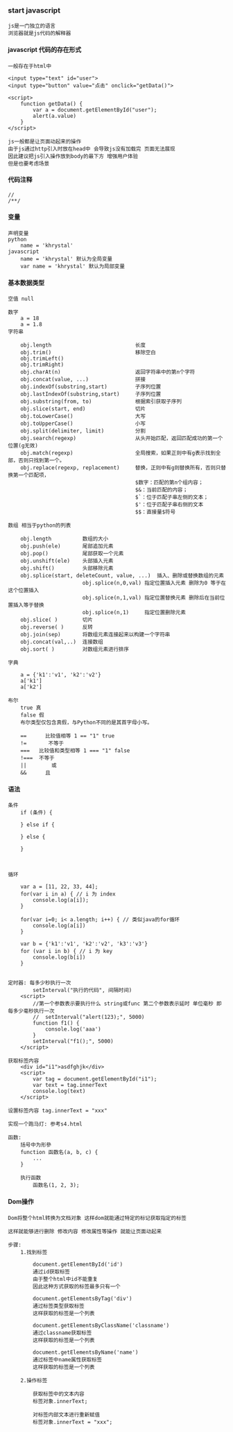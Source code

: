 ### start javascript

    js是一门独立的语言
    浏览器就是js代码的解释器


#### javascript 代码的存在形式

    一般存在于html中

    <input type="text" id="user">
    <input type="button" value="点击" onclick="getData()">

    <script>
        function getData() {
            var a = document.getElementById("user");
            alert(a.value)
        }
    </script>

    js一般都是让页面动起来的操作
    由于js通过http引入时放在head中 会导致js没有加载完 页面无法展现
    因此建议把js引入操作放到body的最下方 增强用户体验
    但是也要考虑场景

#### 代码注释

    //
    /**/
#### 变量

    声明变量
    python
        name = 'khrystal'
    javascript
        name = 'khrystal' 默认为全局变量
        var name = 'khrystal' 默认为局部变量
#### 基本数据类型

    空值 null

    数字
        a = 18
        a = 1.8
    字符串

        obj.length                           长度
        obj.trim()                           移除空白
        obj.trimLeft()
        obj.trimRight)
        obj.charAt(n)                        返回字符串中的第n个字符
        obj.concat(value, ...)               拼接
        obj.indexOf(substring,start)         子序列位置
        obj.lastIndexOf(substring,start)     子序列位置
        obj.substring(from, to)              根据索引获取子序列
        obj.slice(start, end)                切片
        obj.toLowerCase()                    大写
        obj.toUpperCase()                    小写
        obj.split(delimiter, limit)          分割
        obj.search(regexp)                   从头开始匹配，返回匹配成功的第一个位置(g无效)
        obj.match(regexp)                    全局搜索，如果正则中有g表示找到全部，否则只找到第一个。
        obj.replace(regexp, replacement)     替换，正则中有g则替换所有，否则只替换第一个匹配项，
                                             $数字：匹配的第n个组内容；
                                             $&：当前匹配的内容；
                                             $`：位于匹配子串左侧的文本；
                                             $'：位于匹配子串右侧的文本
                                             $$：直接量$符号

    数组 相当于python的列表

        obj.length          数组的大小
        obj.push(ele)       尾部追加元素
        obj.pop()           尾部获取一个元素
        obj.unshift(ele)    头部插入元素
        obj.shift()         头部移除元素
        obj.splice(start, deleteCount, value, ...)  插入、删除或替换数组的元素
                            obj.splice(n,0,val) 指定位置插入元素 删除为0 等于在这个位置插入
                            obj.splice(n,1,val) 指定位置替换元素 删除后在当前位置插入等于替换
                            obj.splice(n,1)     指定位置删除元素
        obj.slice( )        切片
        obj.reverse( )      反转
        obj.join(sep)       将数组元素连接起来以构建一个字符串
        obj.concat(val,..)  连接数组
        obj.sort( )         对数组元素进行排序

    字典

        a = {'k1':'v1', 'k2':'v2'}
        a['k1']
        a['k2']

    布尔
        true 真
        false 假
        布尔类型仅包含真假，与Python不同的是其首字母小写。

        ==      比较值相等 1 == "1" true
        !=       不等于
        ===   比较值和类型相等 1 === "1" false
        !===  不等于
        ||        或
        &&      且

#### 语法

    条件
        if (条件) {

        } else if {

        } else {

        }



    循环

        var a = [11, 22, 33, 44];
        for(var i in a) { // i 为 index
            console.log(a[i]);
        }

        for(var i=0; i< a.length; i++) { // 类似java的for循环
            console.log(a[i])
        }

        var b = {'k1':'v1', 'k2':'v2', 'k3':'v3'}
        for (var i in b) { // i 为 key
            console.log(b[i])
        }


    定时器: 每多少秒执行一次
            setInterval("执行的代码", 间隔时间)
        <script>
            //第一个参数表示要执行什么 string或func 第二个参数表示延时 单位毫秒 即每多少毫秒执行一次
            //  setInterval("alert(123);", 5000)
            function f1() {
                console.log('aaa')
            }
            setInterval("f1();", 5000)
        </script>

    获取标签内容
        <div id="i1">asdfghjk</div>
        <script>
            var tag = document.getElementById("i1");
            var text = tag.innerText
            console.log(text)
        </script>

    设置标签内容 tag.innerText = "xxx"

    实现一个跑马灯: 参考s4.html

    函数:
        括号中为形參
        function 函数名(a, b, c) {
            ...
        }

        执行函数
            函数名(1, 2, 3);



#### Dom操作

    Dom将整个html转换为文档对象 这样dom就能通过特定的标记获取指定的标签

    这样就能够进行删除 修改内容 修改属性等操作 就能让页面动起来

    步骤:
        1.找到标签

            document.getElementById('id')
            通过id获取标签
            由于整个html中id不能重复
            因此这种方式获取的标签最多只有一个

            document.getElementsByTag('div')
            通过标签类型获取标签
            这样获取的标签是一个列表

            document.getElementsByClassName('classname')
            通过classname获取标签
            这样获取的标签是一个列表

            document.getElementsByName('name')
            通过标签中name属性获取标签
            这样获取的标签是一个列表

        2.操作标签

            获取标签中的文本内容
            标签对象.innerText;

            对标签内部文本进行重新赋值
            标签对象.innerText = "xxx";

